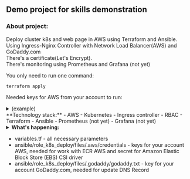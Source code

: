 ## <b>Demo project for skills demonstration</b>

### About project: 
Deploy cluster k8s and web page in AWS using Terraform and Ansible.<br /> 
Using Ingress-Nginx Controller with Network Load Balancer(AWS) and GoDaddy.com<br />
There's a certificate(Let's Encrypt).<br />
There's monitoring using Prometheus and Grafana (not yet)<br />

You only need to run one command: 
```
terraform apply 
```
Needed keys for AWS from your account to run:<br />
<details><summary>(example)</summary>
```
export AWS_ACCESS_KEY_ID=
export AWS_SECRET_ACCESS_KEY=
```
</details>
**Technology stack:**
- AWS
- Kubernetes
  - Ingress controller
  - RBAC
- Terraform
- Ansible
- Prometheus (not yet)
- Grafana (not yet)

<details><summary>
<b>What's happening:</b>
</summary>
1. Terrafrom<br />
    - Creating _VPC_, <em>Subnet</em>, _ECR_, _Instances_, _NLB_ etc in AWS. Creating necessary files for Ansible.<br /> 
    - Then Ansible runs.<br />
2. Ansible<br />
    - Deploing cluster k8s with CRI-O.<br />
    - Deploing our web(simple - 1 html) using Helm.<br />
</details>


- variables.tf - all necessary parameters
- ansible/role_k8s_deploy/files/.aws/credentials - keys for your account AWS, needed for work with ECR AWS and secret for Amazon Elastic Block Store (EBS) CSI driver
- ansible/role_k8s_deploy/files/.godaddy/godaddy.txt - key for your account GoDaddy.com, needed for update DNS Record
